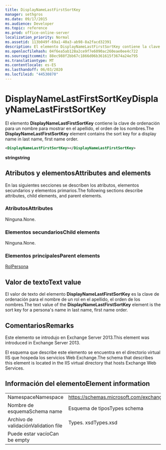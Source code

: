 ```yaml
---
title: DisplayNameLastFirstSortKey
manager: sethgros
ms.date: 09/17/2015
ms.audience: Developer
ms.topic: reference
ms.prod: office-online-server
localization_priority: Normal
ms.assetid: 113b049f-69a1-40a3-ab98-8a2facd32391
description: El elemento DisplayNameLastFirstSortKey contiene la clave de ordenación para un nombre para mostrar en el apellido, el orden de los nombres.
ms.openlocfilehash: 04f6ea5ab128a2ce9f7e6090ac260eae0ee4c722
ms.sourcegitcommit: 88ec988f2bb67c1866d06b361615f3674a24e795
ms.translationtype: MT
ms.contentlocale: es-ES
ms.lasthandoff: 06/03/2020
ms.locfileid: "44530870"
---
```

# <a name="displaynamelastfirstsortkey"></a><span data-ttu-id="15e3e-103">DisplayNameLastFirstSortKey</span><span class="sxs-lookup"><span data-stu-id="15e3e-103">DisplayNameLastFirstSortKey</span></span>

<span data-ttu-id="15e3e-104">El elemento **DisplayNameLastFirstSortKey** contiene la clave de ordenación para un nombre para mostrar en el apellido, el orden de los nombres.</span><span class="sxs-lookup"><span data-stu-id="15e3e-104">The **DisplayNameLastFirstSortKey** element contains the sort key for a display name in last name, first name order.</span></span> 
  
```XML
<DisplayNameLastFirstSortKey></DisplayNameLastFirstSortKey>
```

 <span data-ttu-id="15e3e-105">**string**</span><span class="sxs-lookup"><span data-stu-id="15e3e-105">**string**</span></span>
## <a name="attributes-and-elements"></a><span data-ttu-id="15e3e-106">Atributos y elementos</span><span class="sxs-lookup"><span data-stu-id="15e3e-106">Attributes and elements</span></span>

<span data-ttu-id="15e3e-107">En las siguientes secciones se describen los atributos, elementos secundarios y elementos primarios.</span><span class="sxs-lookup"><span data-stu-id="15e3e-107">The following sections describe attributes, child elements, and parent elements.</span></span>
  
### <a name="attributes"></a><span data-ttu-id="15e3e-108">Atributos</span><span class="sxs-lookup"><span data-stu-id="15e3e-108">Attributes</span></span>

<span data-ttu-id="15e3e-109">Ninguna.</span><span class="sxs-lookup"><span data-stu-id="15e3e-109">None.</span></span>
  
### <a name="child-elements"></a><span data-ttu-id="15e3e-110">Elementos secundarios</span><span class="sxs-lookup"><span data-stu-id="15e3e-110">Child elements</span></span>

<span data-ttu-id="15e3e-111">Ninguna.</span><span class="sxs-lookup"><span data-stu-id="15e3e-111">None.</span></span>
  
### <a name="parent-elements"></a><span data-ttu-id="15e3e-112">Elementos principales</span><span class="sxs-lookup"><span data-stu-id="15e3e-112">Parent elements</span></span>

[<span data-ttu-id="15e3e-113">Rol</span><span class="sxs-lookup"><span data-stu-id="15e3e-113">Persona</span></span>](persona.md)
  
## <a name="text-value"></a><span data-ttu-id="15e3e-114">Valor de texto</span><span class="sxs-lookup"><span data-stu-id="15e3e-114">Text value</span></span>

<span data-ttu-id="15e3e-115">El valor de texto del elemento **DisplayNameLastFirstSortKey** es la clave de ordenación para el nombre de un rol en el apellido, el orden de los nombres.</span><span class="sxs-lookup"><span data-stu-id="15e3e-115">The text value of the **DisplayNameLastFirstSortKey** element is the sort key for a persona's name in last name, first name order.</span></span> 
  
## <a name="remarks"></a><span data-ttu-id="15e3e-116">Comentarios</span><span class="sxs-lookup"><span data-stu-id="15e3e-116">Remarks</span></span>

<span data-ttu-id="15e3e-117">Este elemento se introdujo en Exchange Server 2013.</span><span class="sxs-lookup"><span data-stu-id="15e3e-117">This element was introduced in Exchange Server 2013.</span></span>
  
<span data-ttu-id="15e3e-118">El esquema que describe este elemento se encuentra en el directorio virtual IIS que hospeda los servicios Web Exchange.</span><span class="sxs-lookup"><span data-stu-id="15e3e-118">The schema that describes this element is located in the IIS virtual directory that hosts Exchange Web Services.</span></span>
  
## <a name="element-information"></a><span data-ttu-id="15e3e-119">Información del elemento</span><span class="sxs-lookup"><span data-stu-id="15e3e-119">Element information</span></span>

|||
|:-----|:-----|
|<span data-ttu-id="15e3e-120">Namespace</span><span class="sxs-lookup"><span data-stu-id="15e3e-120">Namespace</span></span>  <br/> |https://schemas.microsoft.com/exchange/services/2006/types  <br/> |
|<span data-ttu-id="15e3e-121">Nombre de esquema</span><span class="sxs-lookup"><span data-stu-id="15e3e-121">Schema name</span></span>  <br/> |<span data-ttu-id="15e3e-122">Esquema de tipos</span><span class="sxs-lookup"><span data-stu-id="15e3e-122">Types schema</span></span>  <br/> |
|<span data-ttu-id="15e3e-123">Archivo de validación</span><span class="sxs-lookup"><span data-stu-id="15e3e-123">Validation file</span></span>  <br/> |<span data-ttu-id="15e3e-124">Types. xsd</span><span class="sxs-lookup"><span data-stu-id="15e3e-124">Types.xsd</span></span>  <br/> |
|<span data-ttu-id="15e3e-125">Puede estar vacío</span><span class="sxs-lookup"><span data-stu-id="15e3e-125">Can be empty</span></span>  <br/> ||
   

